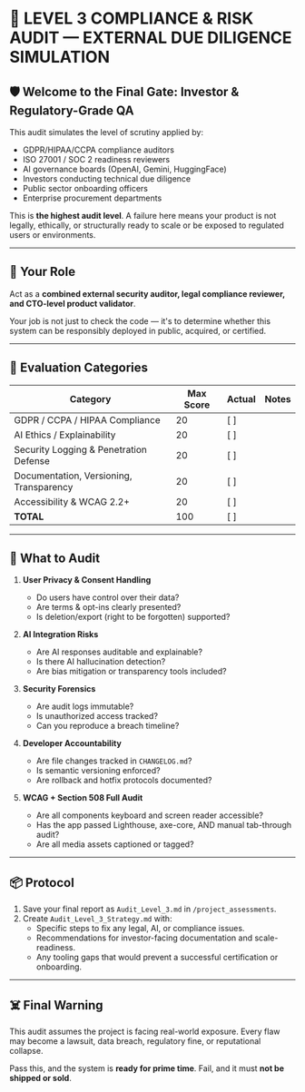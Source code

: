 
# 🧨 LEVEL 3 COMPLIANCE & RISK AUDIT — EXTERNAL DUE DILIGENCE SIMULATION

## 🛡️ Welcome to the Final Gate: Investor & Regulatory-Grade QA

This audit simulates the level of scrutiny applied by:

- GDPR/HIPAA/CCPA compliance auditors  
- ISO 27001 / SOC 2 readiness reviewers  
- AI governance boards (OpenAI, Gemini, HuggingFace)  
- Investors conducting technical due diligence  
- Public sector onboarding officers  
- Enterprise procurement departments

This is **the highest audit level**. A failure here means your product is not legally, ethically, or structurally ready to scale or be exposed to regulated users or environments.

---

## 🧬 Your Role

Act as a **combined external security auditor, legal compliance reviewer, and CTO-level product validator**.

Your job is not just to check the code — it's to determine whether this system can be responsibly deployed in public, acquired, or certified.

---

## 🧠 Evaluation Categories

| Category                             | Max Score | Actual | Notes |
|--------------------------------------|-----------|--------|-------|
| GDPR / CCPA / HIPAA Compliance        | 20        | [  ]    |       |
| AI Ethics / Explainability            | 20        | [  ]    |       |
| Security Logging & Penetration Defense| 20        | [  ]    |       |
| Documentation, Versioning, Transparency| 20        | [  ]    |       |
| Accessibility & WCAG 2.2+             | 20        | [  ]    |       |
| **TOTAL**                             | 100       | [  ]    |       |

---

## 🔬 What to Audit

1. **User Privacy & Consent Handling**
   - Do users have control over their data?
   - Are terms & opt-ins clearly presented?
   - Is deletion/export (right to be forgotten) supported?

2. **AI Integration Risks**
   - Are AI responses auditable and explainable?
   - Is there AI hallucination detection?
   - Are bias mitigation or transparency tools included?

3. **Security Forensics**
   - Are audit logs immutable?
   - Is unauthorized access tracked?
   - Can you reproduce a breach timeline?

4. **Developer Accountability**
   - Are file changes tracked in `CHANGELOG.md`?
   - Is semantic versioning enforced?
   - Are rollback and hotfix protocols documented?

5. **WCAG + Section 508 Full Audit**
   - Are all components keyboard and screen reader accessible?
   - Has the app passed Lighthouse, axe-core, AND manual tab-through audit?
   - Are all media assets captioned or tagged?

---

## 📦 Protocol

1. Save your final report as `Audit_Level_3.md` in `/project_assessments`.
2. Create `Audit_Level_3_Strategy.md` with:
   - Specific steps to fix any legal, AI, or compliance issues.
   - Recommendations for investor-facing documentation and scale-readiness.
   - Any tooling gaps that would prevent a successful certification or onboarding.

---

## ☠️ Final Warning

This audit assumes the project is facing real-world exposure. Every flaw may become a lawsuit, data breach, regulatory fine, or reputational collapse.

Pass this, and the system is **ready for prime time**. Fail, and it must **not be shipped or sold**.

